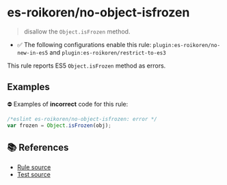 # es-roikoren/no-object-isfrozen
> disallow the `Object.isFrozen` method.

- ✅ The following configurations enable this rule: `plugin:es-roikoren/no-new-in-es5` and `plugin:es-roikoren/restrict-to-es3`

This rule reports ES5 `Object.isFrozen` method as errors.

## Examples

⛔ Examples of **incorrect** code for this rule:

```js
/*eslint es-roikoren/no-object-isfrozen: error */
var frozen = Object.isFrozen(obj);
```

## 📚 References

- [Rule source](https://github.com/roikoren755/eslint-plugin-es/blob/v0.0.4/src/rules/no-object-isfrozen.ts)
- [Test source](https://github.com/roikoren755/eslint-plugin-es/blob/v0.0.4/tests/src/rules/no-object-isfrozen.ts)
